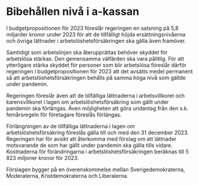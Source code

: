 # Bibehållen nivå i a-kassan

I budgetpropositionen för 2023 föreslår regeringen en satsning på 5,8 miljarder kronor under 2023 för att de tillfälligt höjda ersättningsnivåerna och övriga lättnader i arbetslöshetsförsäkringen ska gälla även framöver.

Samtidigt som arbetslinjen ska återupprättas behöver skyddet för arbetslösa stärkas. Den gemensamma välfärden ska vara pålitlig. För att ytterligare stärka skyddet för personer som blir arbetslösa föreslår därför regeringen i budgetpropositionen för 2023 att det avsätts medel permanent så att arbetslöshetsförsäkringen behålls på samma höga nivå som gällde under pandemin.

Regeringen föreslår även att de tillfälliga lättnaderna i arbetsvillkoret och karensvillkoret i lagen om arbetslöshetsförsäkring som gällt under pandemin ska förlängas. Även möjligheten att göra undantag från den s.k. femårsregeln för företagare föreslås förlängas.

Förlängningen av de tillfälliga lättnaderna i lagen om arbetslöshetsförsäkring föreslås gälla till och med den 31 december 2023. Regeringen har för avsikt att återkomma med förslag om att lättnader motsvarande de som har gällt under pandemin ska gälla tills vidare. Kostnaderna för förändringarna i arbetslöshetsförsäkringen beräknas till 5 823 miljoner kronor för 2023.

Förslagen bygger på en överenskommelse mellan Sverigedemokraterna, Moderaterna, Kristdemokraterna och Liberalerna.
